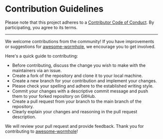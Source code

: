 # Contribution Guidelines

Please note that this project adheres to a [Contributor Code of Conduct](https://github.com/0xBitzz/awesome-wormhole/blob/main/CODE_OF_CONDUCT.md). By participating, you agree to its terms.

---

We welcome contributions from the community! If you have improvements or suggestions for [awesome-wormhole](https://github.com/0xBitzz/awesome-wormhole), we encourage you to get involved.

Here's a quick guide to contributing:

- Before contributing, discuss the change you wish to make with the maintainers via an issue.
- Create a fork of the repository and clone it to your local machine.
- Create a new branch for your contribution and implement your changes.
- Please check your spelling and adhere to the established writing style.
- Commit your changes with a descriptive commit message and push them to your forked repository on GitHub.
- Create a pull request from your branch to the main branch of the repository.
- Clearly explain your changes and reasoning in the pull request description.

We will review your pull request and provide feedback. Thank you for contributing to [awesome-wormhole](https://github.com/0xBitzz/awesome-wormhole)!
